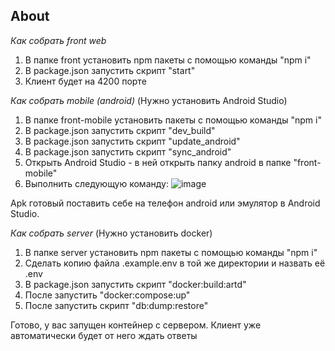 ## About
*Как собрать front web*
1) В папке front установить npm пакеты с помощью команды "npm i"
2) В package.json запустить скрипт "start"
3) Клиент будет на 4200 порте

*Как собрать mobile (android)*
(Нужно установить Android Studio)
1) В папке front-mobile установить пакеты с помощью команды "npm i"
3) В package.json запустить скрипт "dev_build"
4) В package.json запустить скрипт "update_android"
5) В package.json запустить скрипт "sync_android"
6) Открыть Android Studio - в ней открыть папку android в папке "front-mobile"
7) Выполнить следующую команду:
![image](https://github.com/user-attachments/assets/101503a7-9dd1-4052-b607-25ca75b8f6d7)

Apk готовый поставить себе на телефон android или эмулятор в Android Studio.

*Как собрать server*
(Нужно установить docker)
1) В папке server установить npm пакеты с помощью команды "npm i"
2) Сделать копию файла .example.env в той же директории и назвать её .env
3) В package.json запустить скрипт "docker:build:artd"
4) После запустить "docker:compose:up"
5) После запустить скрипт "db:dump:restore"

Готово, у вас запущен контейнер с сервером. Клиент уже автоматически будет от него ждать ответы
